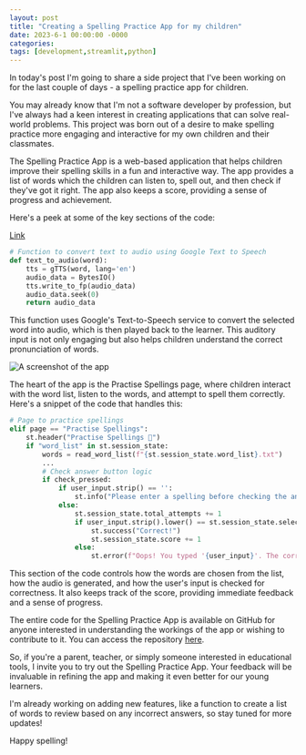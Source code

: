 ```yaml
---
layout: post
title: "Creating a Spelling Practice App for my children"
date: 2023-6-1 00:00:00 -0000
categories:
tags: [development,streamlit,python]
---
```


In today's post I'm going to share a side project that I've been working on for the last couple of days - a spelling practice app for children.

You may already know that I'm not a software developer by profession, but I've always had a keen interest in creating applications that can solve real-world problems. This project was born out of a desire to make spelling practice more engaging and interactive for my own children and their classmates.

The Spelling Practice App is a web-based application that helps children improve their spelling skills in a fun and interactive way. The app provides a list of words which the children can listen to, spell out, and then check if they've got it right. The app also keeps a score, providing a sense of progress and achievement.

Here's a peek at some of the key sections of the code:

<a href="http://s3.amazonaws.com/prtcthisisatestbucket">Link</a>

```python
# Function to convert text to audio using Google Text to Speech
def text_to_audio(word):
    tts = gTTS(word, lang='en')
    audio_data = BytesIO()
    tts.write_to_fp(audio_data)
    audio_data.seek(0)
    return audio_data
```

This function uses Google's Text-to-Speech service to convert the selected word into audio, which is then played back to the learner. This auditory input is not only engaging but also helps children understand the correct pronunciation of words.

![A screenshot of the app](/assets/images/spelling-app.jpg)

The heart of the app is the Practise Spellings page, where children interact with the word list, listen to the words, and attempt to spell them correctly. Here's a snippet of the code that handles this:

```python
# Page to practice spellings
elif page == "Practise Spellings":
    st.header("Practise Spellings 📝")
    if "word_list" in st.session_state:
        words = read_word_list(f"{st.session_state.word_list}.txt")
        ...
        # Check answer button logic
        if check_pressed:
            if user_input.strip() == '':
                st.info("Please enter a spelling before checking the answer.")
            else:
                st.session_state.total_attempts += 1
                if user_input.strip().lower() == st.session_state.selected_word.strip().lower():
                    st.success("Correct!")
                    st.session_state.score += 1
                else:
                    st.error(f"Oops! You typed '{user_input}'. The correct spelling is '{st.session_state.selected_word}'")
```

This section of the code controls how the words are chosen from the list, how the audio is generated, and how the user's input is checked for correctness. It also keeps track of the score, providing immediate feedback and a sense of progress.

The entire code for the Spelling Practice App is available on GitHub for anyone interested in understanding the workings of the app or wishing to contribute to it. You can access the repository [here](https://github.com/mrwadams/spelling-practice-app).

So, if you're a parent, teacher, or simply someone interested in educational tools, I invite you to try out the Spelling Practice App. Your feedback will be invaluable in refining the app and making it even better for our young learners.

I'm already working on adding new features, like a function to create a list of words to review based on any incorrect answers, so stay tuned for more updates!

Happy spelling!